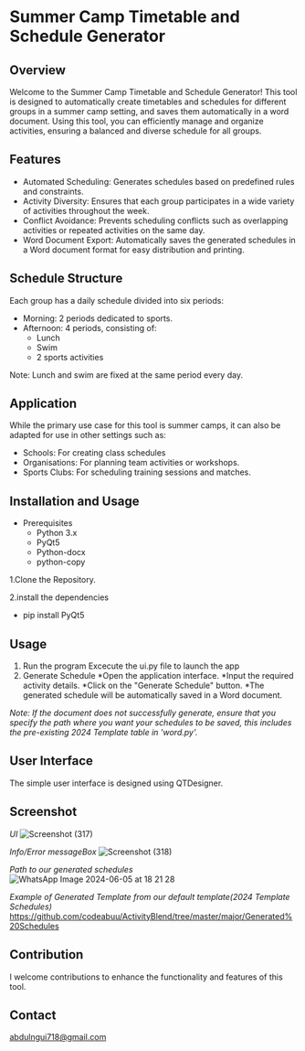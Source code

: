 # Summer Camp Timetable and Schedule Generator

## Overview

Welcome to the Summer Camp Timetable and Schedule Generator! This tool is designed to automatically create timetables and schedules for different groups in a summer camp setting, and saves them automatically in a word document. Using this tool, you can efficiently manage and organize activities, ensuring a balanced and diverse schedule for all groups.

## Features

* Automated Scheduling: Generates schedules based on predefined rules and constraints.
* Activity Diversity: Ensures that each group participates in a wide variety of activities throughout the week.
* Conflict Avoidance: Prevents scheduling conflicts such as overlapping activities or repeated activities on the same day.
* Word Document Export: Automatically saves the generated schedules in a Word document format for easy distribution and printing.

## Schedule Structure

Each group has a daily schedule divided into six periods:

* Morning: 2 periods dedicated to sports.
* Afternoon: 4 periods, consisting of:
    * Lunch
    * Swim
    * 2 sports activities

Note: Lunch and swim are fixed at the same period every day.

## Application

While the primary use case for this tool is summer camps, it can also be adapted for use in other settings such as:
     
* Schools: For creating class schedules
* Organisations: For planning team activities or workshops.
* Sports Clubs: For scheduling training sessions and matches.

## Installation and Usage

* Prerequisites
    * Python 3.x
    * PyQt5
    * Python-docx
    * python-copy

1.Clone the Repository.

2.install the dependencies
* pip install PyQt5

## Usage

1. Run the program
        Excecute the ui.py file to launch the app
2. Generate Schedule
    *Open the application interface.
    *Input the required activity details.
    *Click on the "Generate Schedule" button.
    *The generated schedule will be automatically saved in a Word document.

*Note: If the document does not successfully generate, ensure that you specify the path where you want your schedules to be saved, this includes the pre-existing 2024 Template table in 'word.py'.*

## User Interface

The simple user interface is designed using QTDesigner.

## Screenshot

*UI*
![Screenshot (317)](https://github.com/codeabuu/ActivityBlend/assets/125456974/b4a1306b-cba8-4c75-8bfb-e88411f31820)


*Info/Error messageBox*
![Screenshot (318)](https://github.com/codeabuu/ActivityBlend/assets/125456974/47801ac1-04e3-49c0-ab72-d186cafb73ea)


*Path to our generated schedules*
![WhatsApp Image 2024-06-05 at 18 21 28](https://github.com/codeabuu/ActivityBlend/assets/125456974/2feff87a-3a85-4406-aec4-0e78d16f8658)


*Example of Generated Template from our default template(2024 Template Schedules)*
https://github.com/codeabuu/ActivityBlend/tree/master/major/Generated%20Schedules


## Contribution

I welcome contributions to enhance the functionality and features of this tool.

## Contact

abdulngui718@gmail.com


